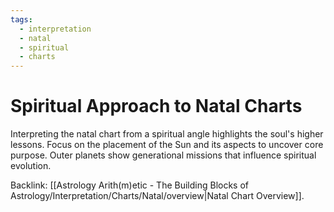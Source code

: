 ```yaml
---
tags:
  - interpretation
  - natal
  - spiritual
  - charts
---
```

# Spiritual Approach to Natal Charts

Interpreting the natal chart from a spiritual angle highlights the soul's higher lessons. Focus on the placement of the Sun and its aspects to uncover core purpose. Outer planets show generational missions that influence spiritual evolution.

Backlink: [[Astrology Arith(m)etic - The Building Blocks of Astrology/Interpretation/Charts/Natal/overview|Natal Chart Overview]].

